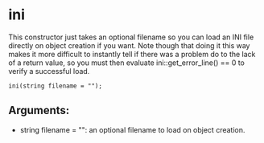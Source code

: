 # ini
This constructor just takes an optional filename so you can load an INI file directly on object creation if you want. Note though that doing it this way makes it more difficult to instantly tell if there was a problem do to the lack of a return value, so you must then evaluate ini::get_error_line() == 0 to verify a successful load.

`ini(string filename = "");`

## Arguments:
* string filename = "": an optional filename to load on object creation.
